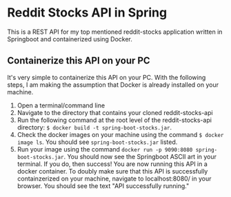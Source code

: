 # Reddit Stocks API in Spring
This is a REST API for my top mentioned reddit-stocks application written in Springboot and containerized using Docker.
## Containerize this API on your PC
It's very simple to containerize this API on your PC. With the following steps, I am making the assumption that Docker is already installed on your machine.
1. Open a terminal/command line
2. Navigate to the directory that contains your cloned reddit-stocks-api
3. Run the following command at the root level of the reddit-stocks-api directory: `$ docker build -t spring-boot-stocks.jar`.
4. Check the docker images on your machine using the command `$ docker image ls`. You should see `spring-boot-stocks.jar` listed.
5. Run your image using the command `docker run -p 9090:8080 spring-boot-stocks.jar`. 
You should now see the Springboot ASCII art in your terminal. If you do, then success! You are now running this API in a docker container. To doubly make sure that this API is successfully containzerized on your machine, navigate to localhost:8080/ in your browser. You should see the text "API successfully running."

